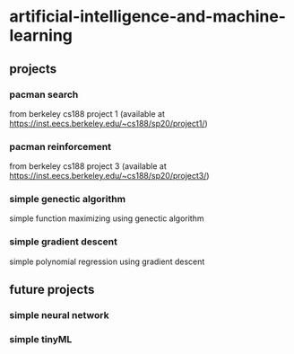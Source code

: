 # artificial-intelligence-and-machine-learning

## projects
### pacman search
from berkeley cs188 project 1 (available at https://inst.eecs.berkeley.edu/~cs188/sp20/project1/)
### pacman reinforcement
from berkeley cs188 project 3 (available at https://inst.eecs.berkeley.edu/~cs188/sp20/project3/)
### simple genectic algorithm
simple function maximizing using genectic algorithm
### simple gradient descent
simple polynomial regression using gradient descent

## future projects
### simple neural network
### simple tinyML
